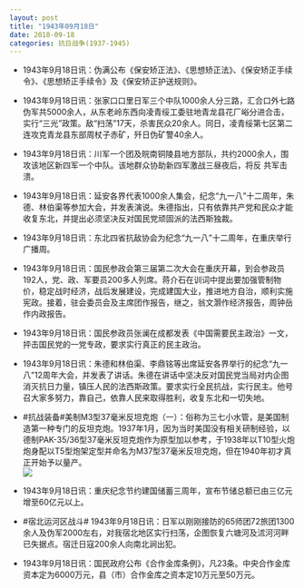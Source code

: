 ```yaml
---
layout: post
title: "1943年09月18日"
date: 2018-09-18
categories: 抗日战争(1937-1945)
---
```


<meta name="referrer" content="no-referrer" />

- 1943年9月18日讯：伪满公布《保安矫正法》、《思想矫正法》、《保安矫正手续令》、《思想矫正手续令》及《保安矫正护送规则》。 

- 1943年9月18日讯：张家口口里日军三个中队1000余人分三路，汇合口外七路伪军共5000余人，从东老岭东西向凌青绥工委驻地青龙县花厂峪分进合击，实行“三光”政策。敌“扫荡”17天，杀害民众20余人。同日，凌青绥第七区第二连攻克青龙县东部周杖子赤矿，歼日伪矿警40余人。 

- 1943年9月18日讯：川军一个团及皖南铜陵县地方部队，共约2000余人，围攻该地区新四军一个中队。该地群众协助新四军激战三昼夜后，将反 共军击溃。 

- 1943年9月18日讯：延安各界代表1000余人集会，纪念“九一八”十二周年，朱德、林伯渠等参加大会，并发表演说。朱德指出，只有依靠共产党和民众才能收复东北，并提出必须坚决反对国民党顽固派的法西斯独裁。 

- 1943年9月18日讯：东北四省抗敌协会为纪念“九一八”十二周年，在重庆举行广播周。 

- 1943年9月18日讯：国民参政会第三届第二次大会在重庆开幕，到会参政员192人，党、政、军要员200多人列席。蒋介石在训词中提出要加强管制物价，稳定战时经济，战后发展建设，完成建国大业，推进地方自治，顺利实施宪政。接着，驻会委员会及主席团作报告，继之，翁文灏作经济报告，周钟岳作内政报告。 

- 1943年9月18日讯：国民参政员张澜在成都发表《中国需要民主政治》一文，抨击国民党的一党专政，要求实行真正的民主政治。 

- 1943年9月18日讯：朱德和林伯渠、李鼎铭等出席延安各界举行的纪念“九一八”12周年大会，并发表了讲话。朱德在讲话中坚决反对国民党当局对内企图消灭抗日力量，镇压人民的法西斯政策。要求实行全民抗战，实行民主。他号召大家多努力，靠自己，依靠人民来取得胜利，收复东北和一切失地。 

- #抗战装备#美制M3型37毫米反坦克炮（一）：俗称为三七小水管，是美国制造第一种专门的反坦克炮。1937年1月，因为当时美国没有相关研制经验，以德制PAK-35/36型37毫米反坦克炮作为原型加以参考，于1938年以T10型火炮炮身配以T5型炮架定型并命名为M37型37毫米反坦克炮，但在1940年初才真正开始予以量产。 <br/><img src="https://wx4.sinaimg.cn/large/aca367d8ly1fvdgpiu6z1j20g40o9wmj.jpg" />

- 1943年9月18日讯：重庆纪念节约建国储蓄三周年，宣布节储总额已由三亿元增至60亿元以上。 

- #宿北运河区战斗# 1943年9月18日讯：日军以刚刚接防的65师团72旅团1300余人及伪军2000左右，对我宿北地区实行扫荡，企图恢复六塘河及沭河河畔已失据点。宿迁日寇200余人向南北涧出犯。 

- 1943年9月18日讯：国民政府公布《合作金库条例》，凡23条。中央合作金库资本定为6000万元，县（市）合作金库之资本定10万元至50万元。 

